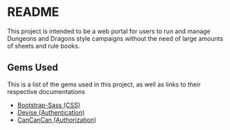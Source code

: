 # README

This project is intended to be a web portal for users to run and manage Dungeons and Dragons style campaigns without the need of large amounts of sheets and rule books.

## Gems Used

This is a list of the gems used in this project, as well as links to their respective documentations

* [Bootstrap-Sass (CSS)](https://github.com/twbs/bootstrap-sass)
* [Devise (Authentication)](https://github.com/plataformatec/devise)
* [CanCanCan (Authorization)](https://github.com/CanCanCommunity/cancancan)
